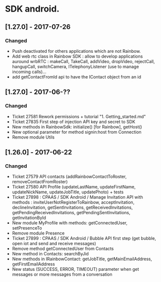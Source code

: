 # SDK android.

## [1.27.0] - 2017-07-26

### Changed
* Push deactivated for others applications which are not Rainbow.
* Add web rtc class in Rainbow SDK : allow to develop applications auround wrbRTC : makeCall, TakeCall, addVideo, dropVideo, rejectCall, hangupCall, switchCamera, ITelephonyListener (use to manage incoming calls)...
* add getContactFromId api to have the IContact object from an id


## [1.27.0] - 2017-06-??

### Changed
* Ticket 27581 Rework permissions + tutorial "1. Getting_started.md"
* Ticket 27835 First step of injection API key and secret to SDK
* New methods in RainbowSdk: initialize() [for Rainbow], getHost()
* New optional parameter for method signin:host from Connection
* Remove module Utils



## [1.26.0] - 2017-06-22

### Changed

* Ticket 27579 API contacts (addRainbowContactToRoster, removeContactFromRoster)
* Ticket 27580 API Profile (updateLastName, updateFirstName, updateNickName, updateJobTitle, updatePhoto) + tests
* Ticket 27898 : CPAAS / SDK Android / Manage Invitation API with methods : inviteUserNotRegisterToRainbow, acceptInvitation, declineInvitation, getSentInvitations, getReceivedInvitations, getPendingReceivedInvitations, getPendingSentInvitations, getInvitationById
* New module MyProfile with methods: getConnectedUser, setPresenceTo
* Remove module Presence
* Ticket 27899 : CPAAS / SDK Android / Bubble API first step (get bubble, open iot and send and receive messages)
* Remove method getConnectedUser from Contacts
* New method in Contacts: searchByJid
* New methods in IRainbowContact: getJobTitle, getMainEmailAddress, getFirstEmailAddress
* New status (SUCCESS, ERROR, TIMEOUT) parameter when get messages or more messages from a conversation